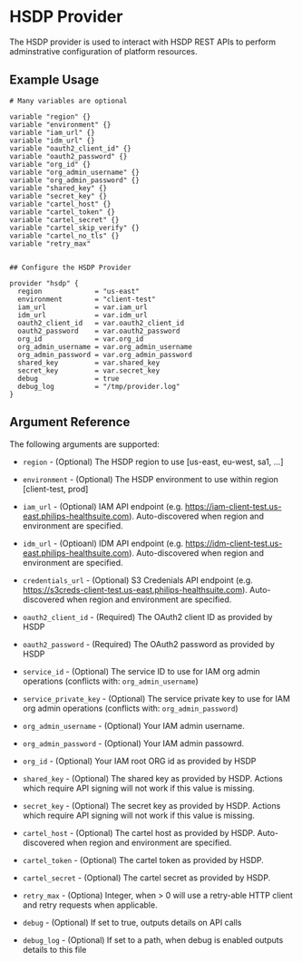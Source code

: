 # HSDP Provider

The HSDP provider is used to interact with HSDP REST APIs to perform adminstrative configuration of platform 
resources.

## Example Usage

```hcl
# Many variables are optional

variable "region" {}
variable "environment" {}
variable "iam_url" {}
variable "idm_url" {}
variable "oauth2_client_id" {}
variable "oauth2_password" {}
variable "org_id" {}
variable "org_admin_username" {}
variable "org_admin_password" {}
variable "shared_key" {}
variable "secret_key" {}
variable "cartel_host" {}
variable "cartel_token" {}
variable "cartel_secret" {}
variable "cartel_skip_verify" {}
variable "cartel_no_tls" {}
variable "retry_max"


## Configure the HSDP Provider

provider "hsdp" {
  region             = "us-east"
  environment        = "client-test"
  iam_url            = var.iam_url
  idm_url            = var.idm_url
  oauth2_client_id   = var.oauth2_client_id
  oauth2_password    = var.oauth2_password
  org_id             = var.org_id
  org_admin_username = var.org_admin_username
  org_admin_password = var.org_admin_password
  shared_key         = var.shared_key
  secret_key         = var.secret_key
  debug              = true
  debug_log          = "/tmp/provider.log"
}
```

## Argument Reference

The following arguments are supported:

* `region` - (Optional) The HSDP region to use [us-east, eu-west, sa1, ...]

* `environment` - (Optional) The HSDP environment to use within region [client-test, prod]

* `iam_url` - (Optional) IAM API endpoint (e.g. https://iam-client-test.us-east.philips-healthsuite.com). Auto-discovered when region and environment are specified.

* `idm_url` - (Optioanl) IDM API endpoint (e.g. https://idm-client-test.us-east.philips-healthsuite.com). Auto-discovered when region and environment are specified.

* `credentials_url` - (Optional) S3 Credenials API endpoint (e.g. https://s3creds-client-test.us-east.philips-healthsuite.com). Auto-discovered when region and environment are specified.

* `oauth2_client_id` - (Required) The OAuth2 client ID as provided by HSDP

* `oauth2_password` - (Required) The OAuth2 password as provided by HSDP

* `service_id` - (Optional) The service ID to use for IAM org admin operations (conflicts with: `org_admin_username`)

* `service_private_key` - (Optional) The service private key to use for IAM org admin operations (conflicts with: `org_admin_password`)

* `org_admin_username` - (Optional) Your IAM admin username.

* `org_admin_password` - (Optional) Your IAM admin passowrd.

* `org_id` - (Optional) Your IAM root ORG id as provided by HSDP

* `shared_key` - (Optional) The shared key as provided by HSDP. Actions which require API signing will not work if this value is missing.

* `secret_key` - (Optional) The secret key as provided by HSDP. Actions which require API signing will not work if this value is missing.

* `cartel_host` - (Optional) The cartel host as provided by HSDP. Auto-discovered when region and environment are specified.

* `cartel_token` - (Optional) The cartel token as provided by HSDP.

* `cartel_secret` - (Optional) The cartel secret as provided by HSDP.

* `retry_max` - (Optiona) Integer, when > 0 will use a retry-able HTTP client and retry requests when applicable.

* `debug` - (Optional) If set to true, outputs details on API calls

* `debug_log` - (Optional) If set to a path, when debug is enabled outputs details to this file

